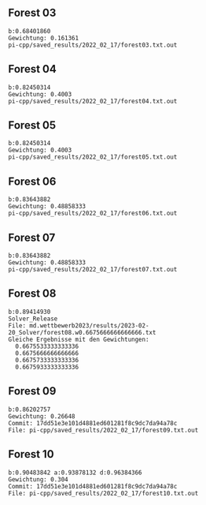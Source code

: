 ## Forest 03
    b:0.68401860
    Gewichtung: 0.161361
    pi-cpp/saved_results/2022_02_17/forest03.txt.out


## Forest 04
    b:0.82450314
    Gewichtung: 0.4003
    pi-cpp/saved_results/2022_02_17/forest04.txt.out

## Forest 05
    b:0.82450314
    Gewichtung: 0.4003
    pi-cpp/saved_results/2022_02_17/forest05.txt.out

## Forest 06
    b:0.83643882
    Gewichtung: 0.48858333
    pi-cpp/saved_results/2022_02_17/forest06.txt.out

## Forest 07
    b:0.83643882
    Gewichtung: 0.48858333
    pi-cpp/saved_results/2022_02_17/forest07.txt.out

## Forest 08
    b:0.89414930
    Solver_Release
    File: md.wettbewerb2023/results/2023-02-20_Solver/forest08.w0.6675666666666666.txt
    Gleiche Ergebnisse mit den Gewichtungen:
      0.6675533333333336
      0.6675666666666666
      0.6675733333333336
      0.6675933333333336

## Forest 09 
    b:0.86202757
    Gewichtung: 0.26648
    Commit: 17dd51e3e101d4881ed601281f8c9dc7da94a78c
    File: pi-cpp/saved_results/2022_02_17/forest09.txt.out

## Forest 10
    b:0.90483842 a:0.93878132 d:0.96384366
    Gewichtung: 0.304
    Commit: 17dd51e3e101d4881ed601281f8c9dc7da94a78c
    File: pi-cpp/saved_results/2022_02_17/forest10.txt.out
